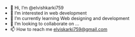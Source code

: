 - 👋 Hi, I’m @elvishkarki759
- 👀 I’m interested in web development
- 🌱 I’m currently learning Web designing and development
- 💞️ I’m looking to collaborate on ...
- 📫 How to reach me elviskarki759@gmail.com

<!---
elvishkarki759/elvishkarki759 is a ✨ special ✨ repository because its `README.md` (this file) appears on your GitHub profile.
You can click the Preview link to take a look at your changes.
--->
